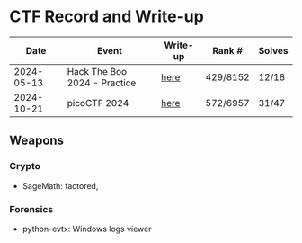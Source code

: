 # CTF Record and Write-up

|Date|Event|Write-up|Rank #|Solves|
|-|-|-|-|-|
|2024-05-13|Hack The Boo 2024 - Practice|[here](/hackthebox/README.md#hack-the-boo-2024---practice)|429/8152|12/18|
|2024-10-21|picoCTF 2024|[here](/pico/README.md#picoctf-2024)|572/6957|31/47|

## Weapons
### Crypto
- SageMath: factored,
### Forensics
- python-evtx: Windows logs viewer
